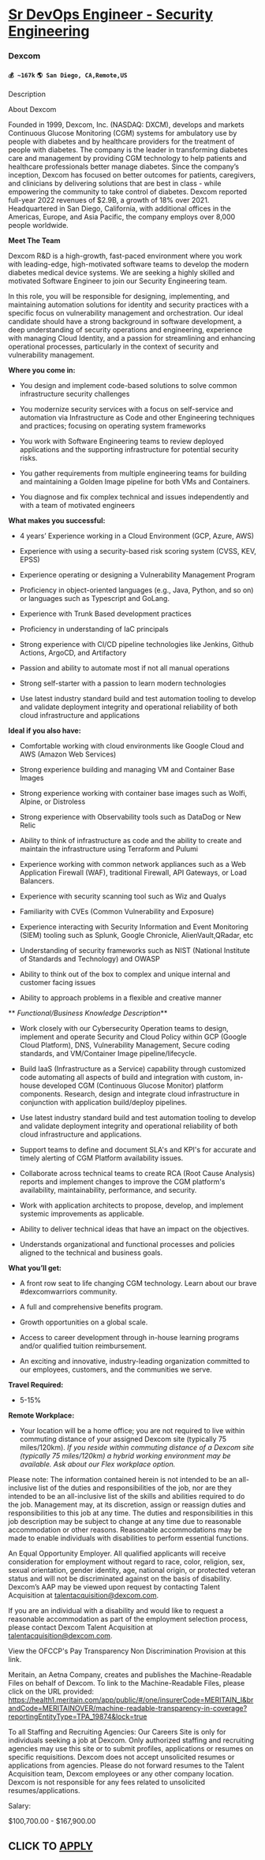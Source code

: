 # [Sr DevOps Engineer - Security Engineering](https://www.remotewlb.com/apply/sr-devops-engineer-security-engineering)  
### Dexcom  
#### `💰 ~167k` `🌎 San Diego, CA,Remote,US`  

Description

About Dexcom

Founded in 1999, Dexcom, Inc. (NASDAQ: DXCM), develops and markets Continuous Glucose Monitoring (CGM) systems for ambulatory use by people with diabetes and by healthcare providers for the treatment of people with diabetes. The company is the leader in transforming diabetes care and management by providing CGM technology to help patients and healthcare professionals better manage diabetes. Since the company’s inception, Dexcom has focused on better outcomes for patients, caregivers, and clinicians by delivering solutions that are best in class - while empowering the community to take control of diabetes. Dexcom reported full-year 2022 revenues of $2.9B, a growth of 18% over 2021. Headquartered in San Diego, California, with additional offices in the Americas, Europe, and Asia Pacific, the company employs over 8,000 people worldwide.

 **Meet The Team**

Dexcom R&D is a high-growth, fast-paced environment where you work with leading-edge, high-motivated software teams to develop the modern diabetes medical device systems. We are seeking a highly skilled and motivated Software Engineer to join our Security Engineering team.

In this role, you will be responsible for designing, implementing, and maintaining automation solutions for identity and security practices with a specific focus on vulnerability management and orchestration. Our ideal candidate should have a strong background in software development, a deep understanding of security operations and engineering, experience with managing Cloud Identity, and a passion for streamlining and enhancing operational processes, particularly in the context of security and vulnerability management.

 **Where you come in:**

  * You design and implement code-based solutions to solve common infrastructure security challenges

  * You modernize security services with a focus on self-service and automation via Infrastructure as Code and other Engineering techniques and practices; focusing on operating system frameworks

  * You work with Software Engineering teams to review deployed applications and the supporting infrastructure for potential security risks.

  * You gather requirements from multiple engineering teams for building and maintaining a Golden Image pipeline for both VMs and Containers.

  * You diagnose and fix complex technical and issues independently and with a team of motivated engineers

 **What makes you successful:**

  * 4 years’ Experience working in a Cloud Environment (GCP, Azure, AWS)

  * Experience with using a security-based risk scoring system (CVSS, KEV, EPSS)

  * Experience operating or designing a Vulnerability Management Program

  * Proficiency in object-oriented languages (e.g., Java, Python, and so on) or languages such as Typescript and GoLang.

  * Experience with Trunk Based development practices

  * Proficiency in understanding of IaC principals

  * Strong experience with CI/CD pipeline technologies like Jenkins, Github Actions, ArgoCD, and Artifactory

  * Passion and ability to automate most if not all manual operations

  * Strong self-starter with a passion to learn modern technologies

  * Use latest industry standard build and test automation tooling to develop and validate deployment integrity and operational reliability of both cloud infrastructure and applications

 **Ideal if you also have:**

  * Comfortable working with cloud environments like Google Cloud and AWS (Amazon Web Services)

  * Strong experience building and managing VM and Container Base Images

  * Strong experience working with container base images such as Wolfi, Alpine, or Distroless

  * Strong experience with Observability tools such as DataDog or New Relic

  * Ability to think of infrastructure as code and the ability to create and maintain the infrastructure using Terraform and Pulumi 

  * Experience working with common network appliances such as a Web Application Firewall (WAF), traditional Firewall, API Gateways, or Load Balancers.

  * Experience with security scanning tool such as Wiz and Qualys

  * Familiarity with CVEs (Common Vulnerability and Exposure)

  * Experience interacting with Security Information and Event Monitoring (SIEM) tooling such as Splunk, Google Chronicle, AlienVault,QRadar, etc

  * Understanding of security frameworks such as NIST (National Institute of Standards and Technology) and OWASP

  * Ability to think out of the box to complex and unique internal and customer facing issues

  * Ability to approach problems in a flexible and creative manner

 ** _Functional/Business Knowledge Description_**

  * Work closely with our Cybersecurity Operation teams to design, implement and operate Security and Cloud Policy within GCP (Google Cloud Platform), DNS, Vulnerability Management, Secure coding standards, and VM/Container Image pipeline/lifecycle. 

  * Build IaaS (Infrastructure as a Service) capability through customized code automating all aspects of build and integration with custom, in-house developed CGM (Continuous Glucose Monitor) platform components. Research, design and integrate cloud infrastructure in conjunction with application build/deploy pipelines.

  * Use latest industry standard build and test automation tooling to develop and validate deployment integrity and operational reliability of both cloud infrastructure and applications.

  * Support teams to define and document SLA's and KPI's for accurate and timely alerting of CGM Platform availability issues. 

  * Collaborate across technical teams to create RCA (Root Cause Analysis) reports and implement changes to improve the CGM platform's availability, maintainability, performance, and security. 

  * Work with application architects to propose, develop, and implement systemic improvements as applicable.

  * Ability to deliver technical ideas that have an impact on the objectives.

  * Understands organizational and functional processes and policies aligned to the technical and business goals.

 **What you’ll get:**

  * A front row seat to life changing CGM technology. Learn about our brave #dexcomwarriors community.

  * A full and comprehensive benefits program.

  * Growth opportunities on a global scale.

  * Access to career development through in-house learning programs and/or qualified tuition reimbursement.

  * An exciting and innovative, industry-leading organization committed to our employees, customers, and the communities we serve. 

**Travel Required:**

  * 5-15%

 **Remote Workplace:**

  * Your location will be a home office; you are not required to live within commuting distance of your assigned Dexcom site (typically 75 miles/120km). _If you reside within commuting distance of a Dexcom site (typically 75 miles/120km) a hybrid working environment may be available. Ask about our Flex workplace option._

Please note: The information contained herein is not intended to be an all-inclusive list of the duties and responsibilities of the job, nor are they intended to be an all-inclusive list of the skills and abilities required to do the job. Management may, at its discretion, assign or reassign duties and responsibilities to this job at any time. The duties and responsibilities in this job description may be subject to change at any time due to reasonable accommodation or other reasons. Reasonable accommodations may be made to enable individuals with disabilities to perform essential functions.

An Equal Opportunity Employer. All qualified applicants will receive consideration for employment without regard to race, color, religion, sex, sexual orientation, gender identity, age, national origin, or protected veteran status and will not be discriminated against on the basis of disability. Dexcom’s AAP may be viewed upon request by contacting Talent Acquisition at talentacquisition@dexcom.com.

If you are an individual with a disability and would like to request a reasonable accommodation as part of the employment selection process, please contact Dexcom Talent Acquisition at talentacquisition@dexcom.com.

View the OFCCP's Pay Transparency Non Discrimination Provision at this link.

Meritain, an Aetna Company, creates and publishes the Machine-Readable Files on behalf of Dexcom. To link to the Machine-Readable Files, please click on the URL provided: https://health1.meritain.com/app/public/#/one/insurerCode=MERITAIN_I&brandCode=MERITAINOVER/machine-readable-transparency-in-coverage?reportingEntityType=TPA_19874&lock=true

To all Staffing and Recruiting Agencies: Our Careers Site is only for individuals seeking a job at Dexcom. Only authorized staffing and recruiting agencies may use this site or to submit profiles, applications or resumes on specific requisitions. Dexcom does not accept unsolicited resumes or applications from agencies. Please do not forward resumes to the Talent Acquisition team, Dexcom employees or any other company location. Dexcom is not responsible for any fees related to unsolicited resumes/applications.  

Salary:

$100,700.00 - $167,900.00

  
## CLICK TO [APPLY](https://www.remotewlb.com/apply/sr-devops-engineer-security-engineering)

